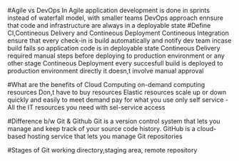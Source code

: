 #Agile vs DevOps
In Agile application development is done in sprints instead of waterfall model, with smaller teams
DevOps approach ennsure that code and infrastructure are always in a deployable state
#Define CI,Contineous Delivery and Contineous Deployment
Contineous Integration ensure that every check-in is build automatically and notify dev team incase build fails so application code is in deployable state
Contineous Delivery required manual steps before deploying to production environment or any other stage
Contineous Deployment every succesfull build is deployed to production environment directly it doesn,t involve manual approval

#What are the benefits of Cloud Computing
on-demand computing resources
Don,t have to buy resources
Elastic resources scale up or down quickly and easily to meet demand
pay for what you use only
self service -All the IT resources you need with sel-service access

#Difference b/w Git & Github
Git is a version control system that lets you manage and keep track of your source code history.
GitHub is a cloud-based hosting service that lets you manage Git repositories

#Stages of Git
working directory,staging area, remote repository


